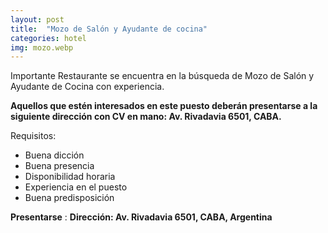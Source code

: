 ```yaml
---
layout: post
title:  "Mozo de Salón y Ayudante de cocina"
categories: hotel
img: mozo.webp
---
```


Importante Restaurante se encuentra en la búsqueda de Mozo de Salón y Ayudante de Cocina con experiencia.
 
**Aquellos que estén interesados en este puesto deberán presentarse a la siguiente dirección con CV en mano: 
 Av. Rivadavia 6501, CABA.**

Requisitos:
- Buena dicción
- Buena presencia
- Disponibilidad horaria
- Experiencia en el puesto
- Buena predisposición



**Presentarse** :
**Dirección: Av. Rivadavia 6501, CABA, Argentina**
